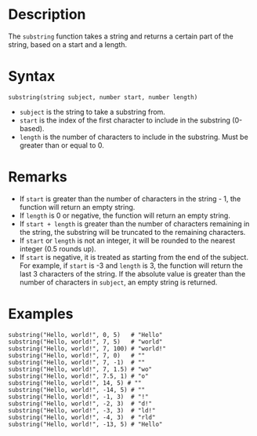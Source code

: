 # Description

The `substring` function takes a string and returns a certain part of the string, based on a start and a length.

# Syntax

```step
substring(string subject, number start, number length)
```

- `subject` is the string to take a substring from.
- `start` is the index of the first character to include in the substring (0-based).
- `length` is the number of characters to include in the substring. Must be greater than or equal to 0.

# Remarks

- If `start` is greater than the number of characters in the string - 1, the function will return an empty string.
- If `length` is 0 or negative, the function will return an empty string.
- If `start + length` is greater than the number of characters remaining in the string, the substring will be truncated to the remaining characters.
- If `start` or `length` is not an integer, it will be rounded to the nearest integer (0.5 rounds up).
- If `start` is negative, it is treated as starting from the end of the subject. For example, if `start` is -3 and `length` is 3, the function will return the last 3 characters of the string. If the absolute value is greater than the number of characters in `subject`, an empty string is returned.

# Examples

```step
substring("Hello, world!", 0, 5)   # "Hello"
substring("Hello, world!", 7, 5)   # "world"
substring("Hello, world!", 7, 100) # "world!"
substring("Hello, world!", 7, 0)   # ""
substring("Hello, world!", 7, -1)  # ""
substring("Hello, world!", 7, 1.5) # "wo"
substring("Hello, world!", 7.5, 1) # "o"
substring("Hello, world!", 14, 5) # ""
substring("Hello, world!", -14, 5) # ""
substring("Hello, world!", -1, 3)  # "!"
substring("Hello, world!", -2, 3)  # "d!"
substring("Hello, world!", -3, 3)  # "ld!"
substring("Hello, world!", -4, 3)  # "rld"
substring("Hello, world!", -13, 5) # "Hello"
```
